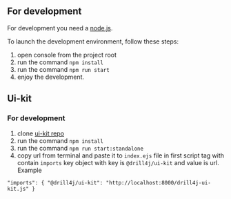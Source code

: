 ## For development

For development you need a [node.js](https://nodejs.org).

To launch the development environment, follow these steps:

1. open console from the project root
2. run the command `npm install`
3. run the command `npm run start`
4. enjoy the development.

## Ui-kit

### For development

1. clone [ui-kit repo](https://github.com/Drill4J/ui-kit)
2. run the command `npm install`
3. run the command `npm run start:standalone`
4. copy url from terminal and paste it to `index.ejs` file in first script tag with contain `imports` key object with key is `@drill4j/ui-kit` and value is url. Example

``
"imports": {
    "@drill4j/ui-kit": "http://localhost:8000/drill4j-ui-kit.js"
}
``

